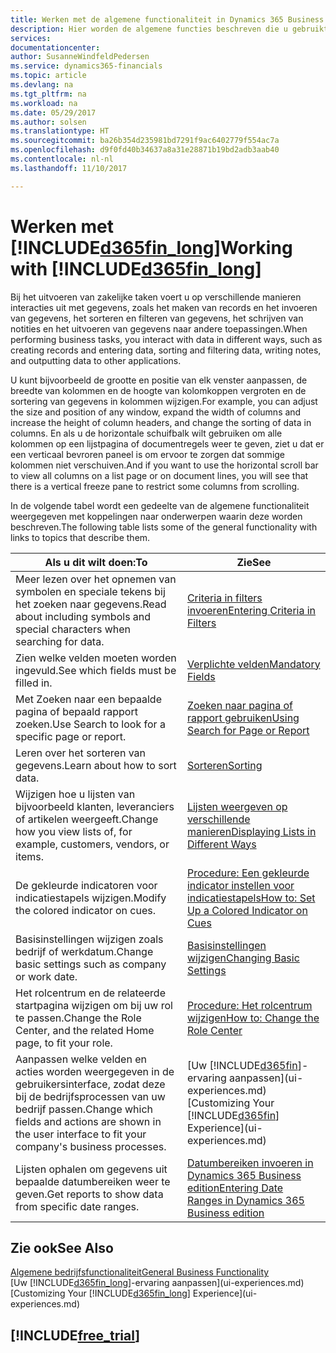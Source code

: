```yaml
---
title: Werken met de algemene functionaliteit in Dynamics 365 Business edition | Microsoft Docs
description: Hier worden de algemene functies beschreven die u gebruikt om te werken met gegevens in Dynamics 365, zoals waarden invoeren, gegevens sorteren en weergaven wijzigen.
services: 
documentationcenter: 
author: SusanneWindfeldPedersen
ms.service: dynamics365-financials
ms.topic: article
ms.devlang: na
ms.tgt_pltfrm: na
ms.workload: na
ms.date: 05/29/2017
ms.author: solsen
ms.translationtype: HT
ms.sourcegitcommit: ba26b354d235981bd7291f9ac6402779f554ac7a
ms.openlocfilehash: d9f0fd40b34637a8a31e28871b19bd2adb3aab40
ms.contentlocale: nl-nl
ms.lasthandoff: 11/10/2017

---
```

# <a name="working-with-included365finlongincludesd365finlongmdmd"></a><span data-ttu-id="48808-103">Werken met [!INCLUDE[d365fin_long](includes/d365fin_long_md.md)]</span><span class="sxs-lookup"><span data-stu-id="48808-103">Working with [!INCLUDE[d365fin_long](includes/d365fin_long_md.md)]</span></span>
<span data-ttu-id="48808-104">Bij het uitvoeren van zakelijke taken voert u op verschillende manieren interacties uit met gegevens, zoals het maken van records en het invoeren van gegevens, het sorteren en filteren van gegevens, het schrijven van notities en het uitvoeren van gegevens naar andere toepassingen.</span><span class="sxs-lookup"><span data-stu-id="48808-104">When performing business tasks, you interact with data in different ways, such as creating records and entering data, sorting and filtering data, writing notes, and outputting data to other applications.</span></span>

<span data-ttu-id="48808-105">U kunt bijvoorbeeld de grootte en positie van elk venster aanpassen, de breedte van kolommen en de hoogte van kolomkoppen vergroten en de sortering van gegevens in kolommen wijzigen.</span><span class="sxs-lookup"><span data-stu-id="48808-105">For example, you can adjust the size and position of any window, expand the width of columns and increase the height of column headers, and change the sorting of data in columns.</span></span> <span data-ttu-id="48808-106">En als u de horizontale schuifbalk wilt gebruiken om alle kolommen op een lijstpagina of documentregels weer te geven, ziet u dat er een verticaal bevroren paneel is om ervoor te zorgen dat sommige kolommen niet verschuiven.</span><span class="sxs-lookup"><span data-stu-id="48808-106">And if you want to use the horizontal scroll bar to view all columns on a list page or on document lines, you will see that there is a vertical freeze pane to restrict some columns from scrolling.</span></span>

<span data-ttu-id="48808-107">In de volgende tabel wordt een gedeelte van de algemene functionaliteit weergegeven met koppelingen naar onderwerpen waarin deze worden beschreven.</span><span class="sxs-lookup"><span data-stu-id="48808-107">The following table lists some of the general functionality with links to topics that describe them.</span></span>

| <span data-ttu-id="48808-108">Als u dit wilt doen:</span><span class="sxs-lookup"><span data-stu-id="48808-108">To</span></span> | <span data-ttu-id="48808-109">Zie</span><span class="sxs-lookup"><span data-stu-id="48808-109">See</span></span> |
| --- | --- |
| <span data-ttu-id="48808-110">Meer lezen over het opnemen van symbolen en speciale tekens bij het zoeken naar gegevens.</span><span class="sxs-lookup"><span data-stu-id="48808-110">Read about including symbols and special characters when searching for data.</span></span> |[<span data-ttu-id="48808-111">Criteria in filters invoeren</span><span class="sxs-lookup"><span data-stu-id="48808-111">Entering Criteria in Filters</span></span>](ui-enter-criteria-filters.md) |
| <span data-ttu-id="48808-112">Zien welke velden moeten worden ingevuld.</span><span class="sxs-lookup"><span data-stu-id="48808-112">See which fields must be filled in.</span></span> |[<span data-ttu-id="48808-113">Verplichte velden</span><span class="sxs-lookup"><span data-stu-id="48808-113">Mandatory Fields</span></span>](ui-mandatory-fields.md) |
| <span data-ttu-id="48808-114">Met Zoeken naar een bepaalde pagina of bepaald rapport zoeken.</span><span class="sxs-lookup"><span data-stu-id="48808-114">Use Search to look for a specific page or report.</span></span> |[<span data-ttu-id="48808-115">Zoeken naar pagina of rapport gebruiken</span><span class="sxs-lookup"><span data-stu-id="48808-115">Using Search for Page or Report</span></span>](ui-search.md) |
| <span data-ttu-id="48808-116">Leren over het sorteren van gegevens.</span><span class="sxs-lookup"><span data-stu-id="48808-116">Learn about how to sort data.</span></span> |[<span data-ttu-id="48808-117">Sorteren</span><span class="sxs-lookup"><span data-stu-id="48808-117">Sorting</span></span>](ui-sorting.md) |
| <span data-ttu-id="48808-118">Wijzigen hoe u lijsten van bijvoorbeeld klanten, leveranciers of artikelen weergeeft.</span><span class="sxs-lookup"><span data-stu-id="48808-118">Change how you view lists of, for example, customers, vendors, or items.</span></span> |[<span data-ttu-id="48808-119">Lijsten weergeven op verschillende manieren</span><span class="sxs-lookup"><span data-stu-id="48808-119">Displaying Lists in Different Ways</span></span>](across-display-lists-different-views.md) |
| <span data-ttu-id="48808-120">De gekleurde indicatoren voor indicatiestapels wijzigen.</span><span class="sxs-lookup"><span data-stu-id="48808-120">Modify the colored indicator on cues.</span></span> |[<span data-ttu-id="48808-121">Procedure: Een gekleurde indicator instellen voor indicatiestapels</span><span class="sxs-lookup"><span data-stu-id="48808-121">How to: Set Up a Colored Indicator on Cues</span></span>](ui-how-setup-colored-indicator-cues.md) |
| <span data-ttu-id="48808-122">Basisinstellingen wijzigen zoals bedrijf of werkdatum.</span><span class="sxs-lookup"><span data-stu-id="48808-122">Change basic settings such as company or work date.</span></span> |[<span data-ttu-id="48808-123">Basisinstellingen wijzigen</span><span class="sxs-lookup"><span data-stu-id="48808-123">Changing Basic Settings</span></span>](ui-change-basic-settings.md) |
| <span data-ttu-id="48808-124">Het rolcentrum en de relateerde startpagina wijzigen om bij uw rol te passen.</span><span class="sxs-lookup"><span data-stu-id="48808-124">Change the Role Center, and the related Home page, to fit your role.</span></span> |[<span data-ttu-id="48808-125">Procedure: Het rolcentrum wijzigen</span><span class="sxs-lookup"><span data-stu-id="48808-125">How to: Change the Role Center</span></span>](change-role.md) |
| <span data-ttu-id="48808-126">Aanpassen welke velden en acties worden weergegeven in de gebruikersinterface, zodat deze bij de bedrijfsprocessen van uw bedrijf passen.</span><span class="sxs-lookup"><span data-stu-id="48808-126">Change which fields and actions are shown in the user interface to fit your company's business processes.</span></span> |<span data-ttu-id="48808-127">[Uw [!INCLUDE[d365fin](includes/d365fin_md.md)]-ervaring aanpassen](ui-experiences.md)</span><span class="sxs-lookup"><span data-stu-id="48808-127">[Customizing Your [!INCLUDE[d365fin](includes/d365fin_md.md)] Experience](ui-experiences.md)</span></span> |
| <span data-ttu-id="48808-128">Lijsten ophalen om gegevens uit bepaalde datumbereiken weer te geven.</span><span class="sxs-lookup"><span data-stu-id="48808-128">Get reports to show data from specific date ranges.</span></span> |[<span data-ttu-id="48808-129">Datumbereiken invoeren in Dynamics 365 Business edition</span><span class="sxs-lookup"><span data-stu-id="48808-129">Entering Date Ranges in Dynamics 365 Business edition </span></span>](ui-enter-date-ranges.md) |

## <a name="see-also"></a><span data-ttu-id="48808-130">Zie ook</span><span class="sxs-lookup"><span data-stu-id="48808-130">See Also</span></span>
[<span data-ttu-id="48808-131">Algemene bedrijfsfunctionaliteit</span><span class="sxs-lookup"><span data-stu-id="48808-131">General Business Functionality</span></span>](ui-across-business-areas.md)  
<span data-ttu-id="48808-132">[Uw [!INCLUDE[d365fin_long](includes/d365fin_long_md.md)]-ervaring aanpassen](ui-experiences.md)</span><span class="sxs-lookup"><span data-stu-id="48808-132">[Customizing Your [!INCLUDE[d365fin_long](includes/d365fin_long_md.md)] Experience](ui-experiences.md)</span></span>  

## [!INCLUDE[free_trial](includes/free_trial_md.md)]

